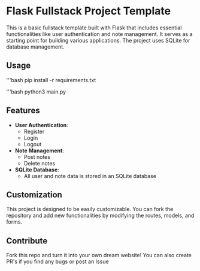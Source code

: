 # Flask Fullstack Project Template

This is a basic fullstack template built with Flask that includes essential functionalities like user authentication and note management. It serves as a starting point for building various applications. The project uses SQLite for database management.

## Usage
'''bash
pip install -r requirements.txt

'''bash
python3 main.py


## Features

- **User Authentication**: 
  - Register
  - Login
  - Logout
- **Note Management**: 
  - Post notes
  - Delete notes
- **SQLite Database**: 
  - All user and note data is stored in an SQLite database
 
    
## Customization
This project is designed to be easily customizable. You can fork the repository and add new functionalities by modifying the routes, models, and forms.

## Contribute
Fork this repo and turn it into your own dream website! You can also create PR's if you find any bugs or post an Issue
